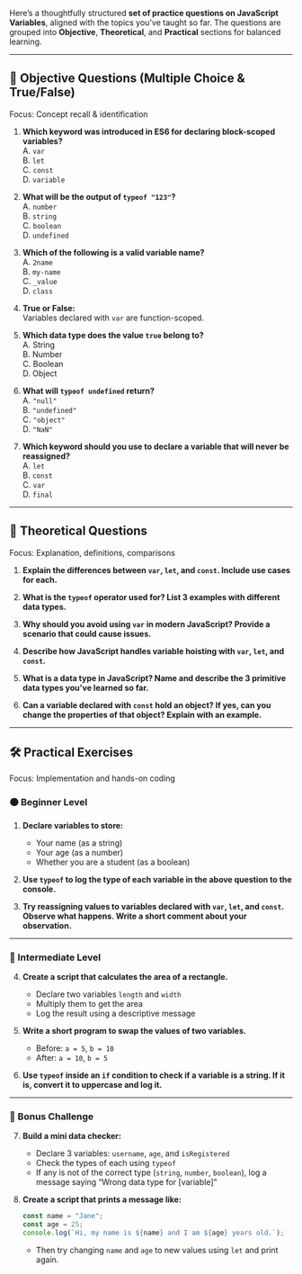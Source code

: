 Here’s a thoughtfully structured **set of practice questions on JavaScript Variables**, aligned with the topics you've taught so far. The questions are grouped into **Objective**, **Theoretical**, and **Practical** sections for balanced learning.

---

## 🧠 **Objective Questions (Multiple Choice & True/False)**  
Focus: Concept recall & identification

1. **Which keyword was introduced in ES6 for declaring block-scoped variables?**  
   A. `var`  
   B. `let`  
   C. `const`  
   D. `variable`

2. **What will be the output of `typeof "123"`?**  
   A. `number`  
   B. `string`  
   C. `boolean`  
   D. `undefined`

3. **Which of the following is a valid variable name?**  
   A. `2name`  
   B. `my-name`  
   C. `_value`  
   D. `class`

4. **True or False:**  
   Variables declared with `var` are function-scoped.

5. **Which data type does the value `true` belong to?**  
   A. String  
   B. Number  
   C. Boolean  
   D. Object

6. **What will `typeof undefined` return?**  
   A. `"null"`  
   B. `"undefined"`  
   C. `"object"`  
   D. `"NaN"`

7. **Which keyword should you use to declare a variable that will never be reassigned?**  
   A. `let`  
   B. `const`  
   C. `var`  
   D. `final`

---

## 📘 **Theoretical Questions**  
Focus: Explanation, definitions, comparisons

1. **Explain the differences between `var`, `let`, and `const`. Include use cases for each.**

2. **What is the `typeof` operator used for? List 3 examples with different data types.**

3. **Why should you avoid using `var` in modern JavaScript? Provide a scenario that could cause issues.**

4. **Describe how JavaScript handles variable hoisting with `var`, `let`, and `const`.**

5. **What is a data type in JavaScript? Name and describe the 3 primitive data types you've learned so far.**

6. **Can a variable declared with `const` hold an object? If yes, can you change the properties of that object? Explain with an example.**

---

## 🛠️ **Practical Exercises**  
Focus: Implementation and hands-on coding

### 🟠 Beginner Level
1. **Declare variables to store:**
   - Your name (as a string)
   - Your age (as a number)
   - Whether you are a student (as a boolean)

2. **Use `typeof` to log the type of each variable in the above question to the console.**

3. **Try reassigning values to variables declared with `var`, `let`, and `const`. Observe what happens. Write a short comment about your observation.**

---

### 🔵 Intermediate Level
4. **Create a script that calculates the area of a rectangle.**  
   - Declare two variables `length` and `width`  
   - Multiply them to get the area  
   - Log the result using a descriptive message

5. **Write a short program to swap the values of two variables.**  
   - Before: `a = 5`, `b = 10`  
   - After: `a = 10`, `b = 5`

6. **Use `typeof` inside an `if` condition to check if a variable is a string. If it is, convert it to uppercase and log it.**

---

### 🔴 Bonus Challenge
7. **Build a mini data checker:**
   - Declare 3 variables: `username`, `age`, and `isRegistered`
   - Check the types of each using `typeof`
   - If any is not of the correct type (`string`, `number`, `boolean`), log a message saying “Wrong data type for [variable]”

8. **Create a script that prints a message like:**
   ```javascript
   const name = "Jane";
   const age = 25;
   console.log(`Hi, my name is ${name} and I am ${age} years old.`);
   ```
   - Then try changing `name` and `age` to new values using `let` and print again.

